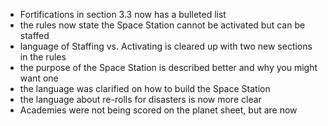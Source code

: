 - Fortifications in section 3.3 now has a bulleted list
- the rules now state the Space Station cannot be activated but can be staffed
- language of Staffing vs. Activating is cleared up with two new sections in the rules
- the purpose of the Space Station is described better and why you might want one
- the language was clarified on how to build the Space Station
- the language about re-rolls for disasters is now more clear
- Academies were not being scored on the planet sheet, but are now
<!-- - Investigate repetitiveness in single player mode
- investigate a taxing mechanism at the end of the round (maybe just for single player) -->
